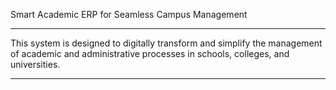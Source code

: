 Smart Academic ERP for Seamless Campus Management



----------------------------------------------------------------------------------------------------------------------------------------------------------------

This system is designed to digitally transform and simplify the management of academic and administrative processes in schools, colleges, and universities.



----------------------------------------------------------------------------------------------------------------------------------------------------------------
